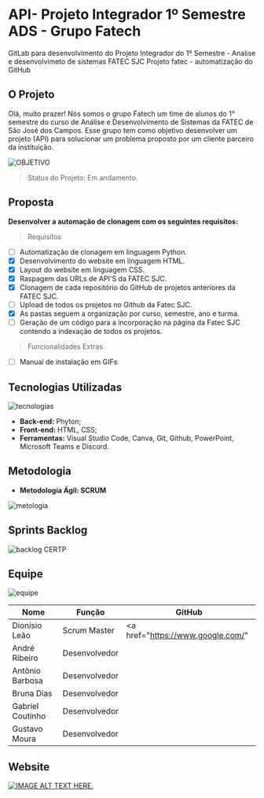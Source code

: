 # API- Projeto Integrador 1º Semestre ADS - Grupo Fatech 
GitLab para desenvolvimento do Projeto Integrador do 1º Semestre - Analise e desenvolvimeto de sistemas FATEC SJC
Projeto fatec - automatização do GitHub
## O Projeto
Olá, muito prazer! Nós somos o grupo Fatech um time de alunos do 1° semestre do curso de Análise e Desenvolvimento de Sistemas da FATEC de São José dos Campos. Esse grupo tem como objetivo desenvolver um projeto (API) para solucionar um problema proposto por um cliente parceiro da instituição.

![OBJETIVO](https://user-images.githubusercontent.com/89141910/133865425-8d18f61f-58ca-47b7-aa87-578c0a00e168.png)
> Status do Projeto: Em andamento.
## Proposta
**Desenvolver a automação de clonagem com os seguintes requisitos:**
> Requisitos
- [ ] Automatização de clonagem em linguagem Python.
- [x] Desenvolvimento do website em linguagem HTML.
- [x] Layout do website em linguagem CSS. 
- [x] Raspagem das URLs de API'S da FATEC SJC.
- [x] Clonagem de cada repositório do GitHub de projetos anteriores da FATEC SJC.
- [ ] Upload de todos os projetos no Github da Fatec SJC.
- [x] As pastas seguem a organização por curso, semestre, ano e turma.
- [ ] Geração de um código para a incorporação na página da Fatec SJC contendo a indexação de todos os projetos.
> Funcionalidades Extras
- [ ] Manual de instalação em GIFs
## Tecnologias Utilizadas
![tecnologias](https://user-images.githubusercontent.com/89141910/133864608-e49ee177-edb7-4986-bee2-7162a4383233.png)
- **Back-end:** Phyton;
- **Front-end:** HTML, CSS;
- **Ferramentas:** Visual Studio Code, Canva, Git, Github, PowerPoint, Microsoft Teams e Discord.

## Metodologia
<ul> <li> <strong>Metodologia Ágil: SCRUM </strong> </li> </ul>

![metologia](https://user-images.githubusercontent.com/67170978/133004767-aeb05f5d-60ed-49c3-b245-b28ea33755fa.png)

## Sprints Backlog
![backlog CERTP](https://user-images.githubusercontent.com/89141910/133865051-86adfe97-d593-4bc7-848a-b0e5626a2921.png)

## Equipe
![equipe](https://user-images.githubusercontent.com/89141910/133866714-f090458d-380b-4577-be38-a98b6e4e56c9.gif)

| Nome            | Função       | GitHub                            |
|-----------------|--------------|-----------------------------------|
| Dionísio Leão   | Scrum Master | <a href="https://www.google.com/" |
| André Ribeiro   | Desenvolvedor|
| Antônio Barbosa | Desenvolvedor|
| Bruna Dias      | Desenvolvedor|
| Gabriel Coutinho| Desenvolvedor|
| Gustavo Moura   | Desenvolvedor|
                                    
## Website
[![IMAGE ALT TEXT HERE](http://img.youtube.com/vi/Za4CrqMQb38/0.jpg).](http://www.youtube.com/watch?v=Za4CrqMQb38)
